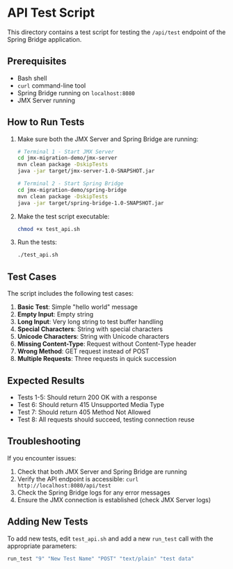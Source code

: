 # API Test Script

This directory contains a test script for testing the `/api/test` endpoint of the Spring Bridge application.

## Prerequisites

- Bash shell
- `curl` command-line tool
- Spring Bridge running on `localhost:8080`
- JMX Server running

## How to Run Tests

1. Make sure both the JMX Server and Spring Bridge are running:
   ```bash
   # Terminal 1 - Start JMX Server
   cd jmx-migration-demo/jmx-server
   mvn clean package -DskipTests
   java -jar target/jmx-server-1.0-SNAPSHOT.jar

   # Terminal 2 - Start Spring Bridge
   cd jmx-migration-demo/spring-bridge
   mvn clean package -DskipTests
   java -jar target/spring-bridge-1.0-SNAPSHOT.jar
   ```

2. Make the test script executable:
   ```bash
   chmod +x test_api.sh
   ```

3. Run the tests:
   ```bash
   ./test_api.sh
   ```

## Test Cases

The script includes the following test cases:

1. **Basic Test**: Simple "hello world" message
2. **Empty Input**: Empty string
3. **Long Input**: Very long string to test buffer handling
4. **Special Characters**: String with special characters
5. **Unicode Characters**: String with Unicode characters
6. **Missing Content-Type**: Request without Content-Type header
7. **Wrong Method**: GET request instead of POST
8. **Multiple Requests**: Three requests in quick succession

## Expected Results

- Tests 1-5: Should return 200 OK with a response
- Test 6: Should return 415 Unsupported Media Type
- Test 7: Should return 405 Method Not Allowed
- Test 8: All requests should succeed, testing connection reuse

## Troubleshooting

If you encounter issues:

1. Check that both JMX Server and Spring Bridge are running
2. Verify the API endpoint is accessible: `curl http://localhost:8080/api/test`
3. Check the Spring Bridge logs for any error messages
4. Ensure the JMX connection is established (check JMX Server logs)

## Adding New Tests

To add new tests, edit `test_api.sh` and add a new `run_test` call with the appropriate parameters:

```bash
run_test "9" "New Test Name" "POST" "text/plain" "test data"
``` 